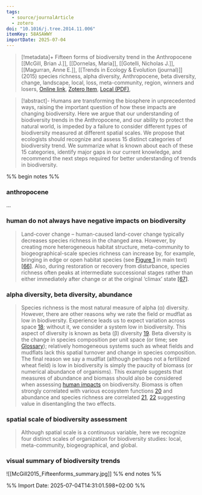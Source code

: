 ```yaml
---
tags:
  - source/journalArticle
  - zotero
doi: "10.1016/j.tree.2014.11.006"
itemKey: 58ASAWWY
importDate: 2025-07-04
---
```

>[!metadata]+
> Fifteen forms of biodiversity trend in the Anthropocene
> [[McGill, Brian J.]], [[Dornelas, Maria]], [[Gotelli, Nicholas J.]], [[Magurran, Anne E.]], 
> [[Trends in Ecology & Evolution (journal)]] (2015)
> species richness, alpha diversity, Anthropocene, beta diversity, change, landscape, local, loss, meta-community, region, winners and losers, 
> [Online link](https://www.sciencedirect.com/science/article/pii/S0169534714002456), [Zotero Item](zotero://select/library/items/58ASAWWY), [Local (PDF)](file://C:/Users/aburg/Documents/references/zotero/storage/E4Y52K7S/McGill2015_Fifteenforms.pdf), 

>[!abstract]-
>Humans are transforming the biosphere in unprecedented ways, raising the important question of how these impacts are changing biodiversity. Here we argue that our understanding of biodiversity trends in the Anthropocene, and our ability to protect the natural world, is impeded by a failure to consider different types of biodiversity measured at different spatial scales. We propose that ecologists should recognize and assess 15 distinct categories of biodiversity trend. We summarize what is known about each of these 15 categories, identify major gaps in our current knowledge, and recommend the next steps required for better understanding of trends in biodiversity.

%% begin notes %%
### anthropocene
...
### human do not always have negative impacts on biodiversity
> Land-cover change – human-caused land-cover change typically decreases species richness in the changed area. However, by creating more heterogeneous habitat structure, meta-community to biogeographical-scale species richness can increase by, for example, bringing in edge or open habitat species (see [Figure 1](https://www.sciencedirect.com/science/article/pii/S0169534714002456#fig0005) in main text) [[66]](https://www.sciencedirect.com/science/article/pii/S0169534714002456#bib0355). 
> Also, during restoration or recovery from disturbance, species richness often peaks at intermediate successional stages rather than either immediately after change or at the original ‘climax’ state [[67]](https://www.sciencedirect.com/science/article/pii/S0169534714002456#bib0360).
### alpha diversity, beta diversity, abundance
>Species richness is the most natural measure of alpha (α) diversity. However, there are other reasons why we rate the field or mudflat as low in biodiversity. Experience leads us to expect variation across space [18](https://www.sciencedirect.com/science/article/pii/S0169534714002456#bib0115); without it, we consider a system low in biodiversity. This aspect of diversity is known as beta (β) diversity [19](https://www.sciencedirect.com/science/article/pii/S0169534714002456#bib0120). Beta diversity is the change in species composition per unit space (or time; see [Glossary](https://www.sciencedirect.com/science/article/pii/S0169534714002456#tb0005)); relatively homogeneous systems such as wheat fields and mudflats lack this spatial turnover and change in species composition. The final reason we say a mudflat (although perhaps not a fertilized wheat field) is low in biodiversity is simply the paucity of biomass (or numerical abundance of organisms). This example suggests that measures of abundance and biomass should also be considered when assessing [human impacts](https://www.sciencedirect.com/topics/earth-and-planetary-sciences/anthropogenic-effect "Learn more about human impacts from ScienceDirect's AI-generated Topic Pages") on biodiversity. Biomass is often strongly correlated with various ecosystem functions [20](https://www.sciencedirect.com/science/article/pii/S0169534714002456#bib0125) and abundance and species richness are correlated [21](https://www.sciencedirect.com/science/article/pii/S0169534714002456#bib0130), [22](https://www.sciencedirect.com/science/article/pii/S0169534714002456#bib0135) suggesting value in disentangling the two effects.
### spatial scale of biodiversity assessment
>Although spatial scale is a continuous variable, here we recognize four distinct scales of organization for biodiversity studies: local, meta-community, biogeographical, and global.
### visual summary of biodiversity trends
![[McGill2015_Fifteenforms_summary.jpg]]
%% end notes %%

%% Import Date: 2025-07-04T14:31:01.598+02:00 %%
